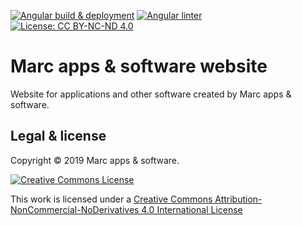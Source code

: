 [![Angular build & deployment](https://github.com/Marc-JB/Website/workflows/Angular%20build%20&%20deployment/badge.svg)](https://github.com/Marc-JB/Website/actions)
[![Angular linter](https://github.com/Marc-JB/Website/workflows/Angular%20linter/badge.svg)](https://github.com/Marc-JB/Website/actions)
[![License: CC BY-NC-ND 4.0](https://badgen.net/badge/license/CC%20BY-NC-ND%204.0/blue)](https://creativecommons.org/licenses/by-nc-nd/4.0/)
# Marc apps & software website
Website for applications and other software created by Marc apps & software.

## Legal & license
Copyright © 2019 Marc apps & software.

[![Creative Commons License](https://i.creativecommons.org/l/by-nc-nd/4.0/88x31.png)](https://creativecommons.org/licenses/by-nc-nd/4.0/)

This work is licensed under a [Creative Commons Attribution-NonCommercial-NoDerivatives 4.0 International License](https://creativecommons.org/licenses/by-nc-nd/4.0/)
